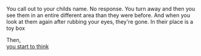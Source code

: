 You call out to your childs name. No response. You turn away and then you see them in an entire different area than they were before. And when you look at them again after rubbing your eyes, they're gone. In their place is a toy box  

Then,  
[you start to think](you_start_to_think.md)